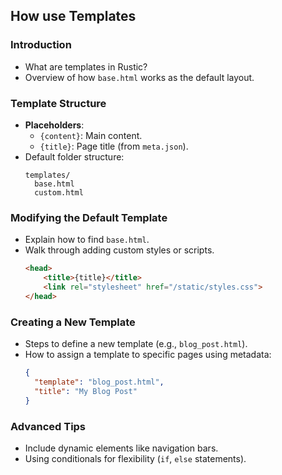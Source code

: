 ## How use Templates
### Introduction
- What are templates in Rustic?
- Overview of how `base.html` works as the default layout.

### Template Structure
- **Placeholders**:
  - `{content}`: Main content.
  - `{title}`: Page title (from `meta.json`).
- Default folder structure:
  ```
  templates/
    base.html
    custom.html
  ```

### Modifying the Default Template
- Explain how to find `base.html`.
- Walk through adding custom styles or scripts.
  ```html
  <head>
      <title>{title}</title>
      <link rel="stylesheet" href="/static/styles.css">
  </head>
  ```

### Creating a New Template
- Steps to define a new template (e.g., `blog_post.html`).
- How to assign a template to specific pages using metadata:
  ```json
  {
    "template": "blog_post.html",
    "title": "My Blog Post"
  }
  ```

### Advanced Tips
- Include dynamic elements like navigation bars.
- Using conditionals for flexibility (`if`, `else` statements).

